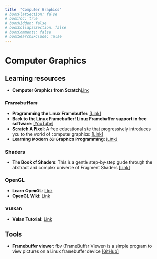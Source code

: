 ```yaml
---
title: "Computer Graphics"
# bookFlatSection: false
# bookToc: true
# bookHidden: false
# bookCollapseSection: false
# bookComments: false
# bookSearchExclude: false
---
```


# Computer Graphics

## Learning resources
- **Computer Graphics from Scratch**[Link](https://gabrielgambetta.com/computer-graphics-from-scratch/)
### Framebuffers
- **Programming the Linux Framebuffer**: [[Link]](https://cmcenroe.me/2018/01/30/fbclock.html)
- **Back to the Linux Framebuffer! Linux Framebuffer support in free software**: [[YouTube]](https://www.youtube.com/watch?v=x1oXByIJcHU)
- **Scratch A Pixel**: A free educational site that progressively introduces you to the world of computer graphics: [[Link]](https://www.scratchapixel.com/)
- **Learning Modern 3D Graphics Programming**: [[Link]](https://paroj.github.io/gltut/)

### Shaders
- **The Book of Shaders**: This is a gentle step-by-step guide through the abstract and complex universe of Fragment Shaders [[Link]](https://thebookofshaders.com)
  
### OpenGL
- **Learn OpenGL**: [Link](https://learnopengl.com/)
- **OpenGL Wiki**: [Link](https://www.khronos.org/opengl/wiki/Getting_Started)

### Vulkan
- **Vulan Tutorial**: [Link](https://vulkan-tutorial.com)

## Tools
- **Framebuffer viewer**: fbv (FrameBuffer Viewer) is a simple program to view pictures on a Linux framebuffer device [[GitHub]](https://github.com/smokku/fbv)
